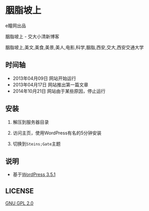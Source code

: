 # 胭脂坡上

e瞳网出品

胭脂坡上 - 交大小清新博客

胭脂坡上,美文,美食,美景,美人,电影,科学,胭脂,西安,交大,西安交通大学

## 时间轴

* 2013年04月09日 网站开始运行
* 2013年04月17日 网站推出第一篇文章
* 2014年10月21日 网站由于某些原因，停止运行

## 安装

1. 解压到服务器目录

2. 访问主页，使用WordPress有名的5分钟安装

3. 切换到`Steins;Gate`主题

## 说明

* 基于[WordPress 3.5.1](https://codex.wordpress.org/Version_3.5.1)

## LICENSE

[GNU GPL 2.0](www.gnu.org/licenses/gpl-2.0.html)
